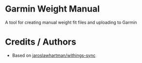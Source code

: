 # Garmin Weight Manual
A tool for creating manual weight fit files and uploading to Garmin

# Credits / Authors
* Based on [jaroslawhartman/withings-sync](https://github.com/jaroslawhartman/withings-sync)